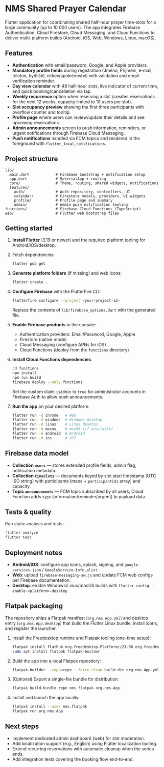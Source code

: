 # NMS Shared Prayer Calendar

Flutter application for coordinating shared half-hour prayer time-slots for a large community (up to 10&nbsp;000 users). The app integrates Firebase Authentication, Cloud Firestore, Cloud Messaging, and Cloud Functions to deliver multi-platform builds (Android, iOS, Web, Windows, Linux, macOS).

## Features

- **Authentication** with email/password, Google, and Apple providers.
- **Mandatory profile fields** during registration (Jméno, Příjmení, e-mail, telefon, bydliště, církev/společenství) with validation and email verification reminder.
- **Day view calendar** with 48 half-hour slots, live indicator of current time, and quick booking/cancellation via tap.
- **Weekly recurrence** option when reserving a slot (creates reservations for the next 12 weeks, capacity limited to 10 users per slot).
- **Slot occupancy preview** showing the first three participants with overflow counter and tooltip.
- **Profile page** where users can review/update their details and see upcoming reservations.
- **Admin announcements** screen to push information, reminders, or urgent notifications through Firebase Cloud Messaging.
- **Push notifications** handled via FCM topics and rendered in the foreground with `flutter_local_notifications`.

## Project structure

```
lib/
  main.dart            # Firebase bootstrap + notification setup
  app.dart             # MaterialApp + routing
  core/                # Theme, routing, shared widgets, notifications
  features/
    auth/              # Auth repository, controllers, UI
    calendar/          # Firestore models, providers, UI widgets
    profile/           # Profile page and summary
    admin/             # Admin push notification tooling
functions/             # Firebase Cloud Functions (TypeScript)
web/                   # Flutter web bootstrap files
```

## Getting started

1. **Install Flutter** (3.19 or newer) and the required platform tooling for Android/iOS/desktop.
2. Fetch dependencies:

   ```bash
   flutter pub get
   ```

3. **Generate platform folders** (if missing) and web icons:

   ```bash
   flutter create .
   ```

4. **Configure Firebase** with the FlutterFire CLI:

   ```bash
   flutterfire configure --project <your-project-id>
   ```

   Replace the contents of `lib/firebase_options.dart` with the generated file.

5. **Enable Firebase products** in the console:

   - Authentication providers: Email/Password, Google, Apple
   - Firestore (native mode)
   - Cloud Messaging (configure APNs for iOS)
   - Cloud Functions (deploy from the `functions` directory)

6. **Install Cloud Functions dependencies**:

   ```bash
   cd functions
   npm install
   npm run build
   firebase deploy --only functions
   ```

   Set the custom claim `isAdmin` to `true` for administrator accounts in Firebase Auth to allow push announcements.

7. **Run the app** on your desired platform:

   ```bash
   flutter run -d chrome   # Web
   flutter run -d windows  # Windows desktop
   flutter run -d linux    # Linux desktop
   flutter run -d macos    # macOS (if available)
   flutter run -d android  # Android
   flutter run -d ios      # iOS
   ```

## Firebase data model

- **Collection `users`** — stores extended profile fields, admin flag, notification metadata.
- **Collection `timeSlots`** — documents keyed by slot start timestamp (UTC ISO string) with participants (maps + `participantIds` array) and capacity.
- **Topic `announcements`** — FCM topic subscribed by all users; Cloud Function adds `type` (information/reminder/urgent) to payload data.

## Tests & quality

Run static analysis and tests:

```bash
flutter analyze
flutter test
```

## Deployment notes

- **Android/iOS**: configure app icons, splash, signing, and `google-services.json` / `GoogleService-Info.plist`.
- **Web**: upload `firebase-messaging-sw.js` and update FCM web configs per Firebase documentation.
- **Desktop**: enable Windows/Linux/macOS builds with `flutter config --enable-<platform>-desktop`.

## Flatpak packaging

The repository ships a Flatpak manifest (`org.nms.App.yml`) and desktop entry (`org.nms.App.desktop`) that build the Flutter Linux bundle, install icons, and register the launcher.

1. Install the Freedesktop runtime and Flatpak tooling (one-time setup):

   ```bash
   flatpak install flathub org.freedesktop.Platform//23.08 org.freedesktop.Sdk//23.08
   sudo apt install flatpak flatpak-builder
   ```

2. Build the app into a local Flatpak repository:

   ```bash
   flatpak-builder --repo=repo --force-clean build-dir org.nms.App.yml
   ```

3. (Optional) Export a single-file bundle for distribution:

   ```bash
   flatpak build-bundle repo nms.flatpak org.nms.App
   ```

4. Install and launch the app locally:

   ```bash
   flatpak install --user nms.flatpak
   flatpak run org.nms.App
   ```

## Next steps

- Implement dedicated admin dashboard (web) for slot moderation.
- Add localization support (e.g., English) using Flutter localization tooling.
- Extend recurring reservations with automatic cleanup when the series ends.
- Add integration tests covering the booking flow end-to-end.
